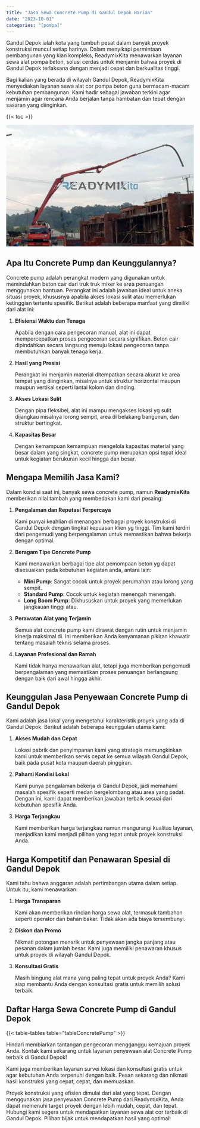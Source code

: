 ```yaml
---
title: "Jasa Sewa Concrete Pump di Gandul Depok Harian"
date: "2023-10-01"
categories: "[pompa]"
---
```


Gandul Depok ialah kota yang tumbuh pesat dalam banyak proyek konstruksi muncul setiap harinya. Dalam menyikapi permintaan pembangunan yang kian kompleks, ReadymixKita menawarkan layanan sewa alat pompa beton, solusi cerdas untuk menjamin bahwa proyek di Gandul Depok terlaksana dengan menjadi cepat dan berkualitas tinggi.

Bagi kalian yang berada di wilayah Gandul Depok, ReadymixKita menyediakan layanan sewa alat cor pompa beton guna bermacam-macam kebutuhan pembangunan. Kami hadir sebagai jawaban terkini agar menjamin agar rencana Anda berjalan tanpa hambatan dan tepat dengan sasaran yang diinginkan.

{{< toc >}}

![Jasa Sewa Concrete Pump di Gandul Depok Harian](/images/pompa/sewa-pompa-04.jpg)

## Apa Itu Concrete Pump dan Keunggulannya?

Concrete pump adalah perangkat modern yang digunakan untuk memindahkan beton cair dari truk truk mixer ke area penuangan menggunakan bantuan. Perangkat ini adalah jawaban ideal untuk aneka situasi proyek, khususnya apabila akses lokasi sulit atau memerlukan ketinggian tertentu spesifik. Berikut adalah beberapa manfaat yang dimiliki dari alat ini:

1. **Efisiensi Waktu dan Tenaga**

   Apabila dengan cara pengecoran manual, alat ini dapat mempercepatkan proses pengecoran secara signifikan. Beton cair dipindahkan secara langsung menuju lokasi pengecoran tanpa membutuhkan banyak tenaga kerja.

2. **Hasil yang Presisi**

   Perangkat ini menjamin material ditempatkan secara akurat ke area tempat yang diinginkan, misalnya untuk struktur horizontal maupun maupun vertikal seperti lantai kolom dan dinding.

3. **Akses Lokasi Sulit**

   Dengan pipa fleksibel, alat ini mampu mengakses lokasi yg sulit dijangkau misalnya lorong sempit, area di belakang bangunan, dan struktur bertingkat.

4. **Kapasitas Besar**

   Dengan kemampuan kemampuan mengelola kapasitas material yang besar dalam yang singkat, concrete pump merupakan opsi tepat ideal untuk kegiatan berukuran kecil hingga dan besar.

## Mengapa Memilih Jasa Kami?

Dalam kondisi saat ini, banyak sewa concrete pump, namun **ReadymixKita** memberikan nilai tambah yang membedakan kami dari pesaing:

1. **Pengalaman dan Reputasi Terpercaya**

   Kami punyai keahlian di menangani berbagai proyek konstruksi di Gandul Depok dengan tingkat kepuasan klien yg tinggi. Tim kami terdiri dari pengemudi yang berpengalaman untuk memastikan bahwa bekerja dengan optimal.

2. **Beragam Tipe Concrete Pump**

   Kami menawarkan berbagai tipe alat pemompaan beton yg dapat disesuaikan pada kebutuhan kegiatan anda, antara lain:
   - **Mini Pump**: Sangat cocok untuk proyek perumahan atau lorong yang sempit.
   - **Standard Pump**: Cocok untuk kegiatan menengah menengah.
   - **Long Boom Pump**: Dikhususkan untuk proyek yang memerlukan jangkauan tinggi atau.

3. **Perawatan Alat yang Terjamin**

   Semua alat concrete pump kami dirawat dengan rutin untuk menjamin kinerja maksimal di. Ini memberikan Anda kenyamanan pikiran khawatir tentang masalah teknis selama proses.

4. **Layanan Profesional dan Ramah**

   Kami tidak hanya menawarkan alat, tetapi juga memberikan pengemudi berpengalaman yang memastikan proses penuangan berlangsung dengan baik dari awal hingga akhir.

## Keunggulan Jasa Penyewaan Concrete Pump di Gandul Depok

Kami adalah jasa lokal yang mengetahui karakteristik proyek yang ada di Gandul Depok. Berikut adalah beberapa keunggulan utama kami:

1. **Akses Mudah dan Cepat**

   Lokasi pabrik dan penyimpanan kami yang strategis memungkinkan kami untuk memberikan servis cepat ke semua wilayah Gandul Depok, baik pada pusat kota maupun daerah pinggiran.

2. **Pahami Kondisi Lokal**

   Kami punya pengalaman bekerja di Gandul Depok, jadi memahami masalah spesifik seperti medan bergelombang atau area yang padat. Dengan ini, kami dapat memberikan jawaban terbaik sesuai dari kebutuhan spesifik Anda.

3. **Harga Terjangkau**

   Kami memberikan harga terjangkau namun mengurangi kualitas layanan, menjadikan kami menjadi pilihan yang tepat untuk proyek konstruksi Anda.

## Harga Kompetitif dan Penawaran Spesial di Gandul Depok

Kami tahu bahwa anggaran adalah pertimbangan utama dalam setiap. Untuk itu, kami menawarkan:

1. **Harga Transparan**

   Kami akan memberikan rincian harga sewa alat, termasuk tambahan seperti operator dan bahan bakar. Tidak akan ada biaya tersembunyi.

2. **Diskon dan Promo**

   Nikmati potongan menarik untuk penyewaan jangka panjang atau pesanan dalam jumlah besar. Kami juga memiliki penawaran khusus untuk proyek di wilayah Gandul Depok.

3. **Konsultasi Gratis**

   Masih bingung alat mana yang paling tepat untuk proyek Anda? Kami siap membantu Anda dengan konsultasi gratis untuk memilih solusi terbaik.

## Daftar Harga Sewa Concrete Pump di Gandul Depok

{{< table-tables table="tableConcretePump" >}}

Hindari membiarkan tantangan pengecoran mengganggu kemajuan proyek Anda. Kontak kami sekarang untuk layanan penyewaan alat Concrete Pump terbaik di Gandul Depok!

Kami juga memberikan layanan survei lokasi dan konsultasi gratis untuk agar kebutuhan Anda terpenuhi dengan baik. Pesan sekarang dan nikmati hasil konstruksi yang cepat, cepat, dan memuaskan.

Proyek konstruksi yang efisien dimulai dari alat yang tepat. Dengan menggunakan jasa penyewaan Concrete Pump dari ReadymixKita, Anda dapat memenuhi target proyek dengan lebih mudah, cepat, dan tepat. Hubungi kami segera untuk mendapatkan layanan sewa alat cor terbaik di Gandul Depok. Pilihan bijak untuk mendapatkan hasil yang optimal!
